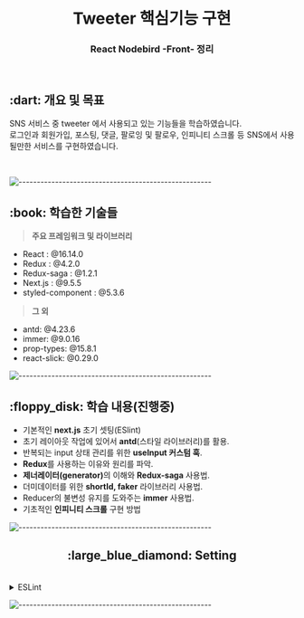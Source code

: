 <h1 align="center">Tweeter 핵심기능 구현</h1>
<h3 align="center"> React Nodebird -Front- 정리 </h3> 
<br />

<h2 id="프로젝트소개"> :dart: 개요 및 목표</h2>

<p align="justify">
SNS 서비스 중 tweeter 에서 사용되고 있는 기능들을 학습하였습니다. <br />
로그인과 회원가입, 포스팅, 댓글, 팔로잉 및 팔로우, 인피니티 스크롤 등 SNS에서 사용될만한 서비스를 구현하였습니다.
</p>
<br />

![-----------------------------------------------------](https://raw.githubusercontent.com/andreasbm/readme/master/assets/lines/rainbow.png)

<h2 id="사용 기술"> :book: 학습한 기술들</h2>

> **주요 프레임워크 및 라이브러리**

- React : @16.14.0
- Redux : @4.2.0
- Redux-saga : @1.2.1
- Next.js : @9.5.5
- styled-component : @5.3.6

> **그 외**

- antd: @4.23.6
- immer: @9.0.16
- prop-types: @15.8.1
- react-slick: @0.29.0
  <br />

![-----------------------------------------------------](https://raw.githubusercontent.com/andreasbm/readme/master/assets/lines/rainbow.png)

<h2 id="구현목표"> :floppy_disk: 학습 내용(진행중)</h2>

- 기본적인 <b>next.js</b> 초기 셋팅(ESlint)
- 초기 레이아웃 작업에 있어서 <b>antd</b>(스타일 라이브러리)를 활용.
- 반복되는 input 상태 관리를 위한 <b>useInput 커스텀 훅</b>.
- <b>Redux</b>를 사용하는 이유와 원리를 파악.
- <b>제너레이터(generator)</b>의 이해와 <b>Redux-saga</b> 사용법.
- 더미데이터를 위한 <b>shortId, faker</b> 라이브러리 사용법.
- Reducer의 불변성 유지를 도와주는 <b>immer</b> 사용법.
- 기초적인 <b>인피니티 스크롤</b> 구현 방법
  <br />

![-----------------------------------------------------](https://raw.githubusercontent.com/andreasbm/readme/master/assets/lines/rainbow.png)

<h2 align="center" id="next">:large_blue_diamond: Setting</h2>
<br>

<details>
<summary>ESLint</summary>
<div markdown="1">

> **ESlint** > <br />

<p align="justify">
ESlint 는 Javascript, JSX 의 정적 분석 도구입니다. 코드를 분석해 문법적인 오류나 안티 패턴을 찾아주고 일관된 코드 스타일로 작성하도록 도와줍니다.<br />
사람들은 저마다의 코딩 스타일이 있기 때문에, 이를 하나의 코딩 스타일로 바꿔주는 역할을 하게 됩니다.
<br /> ESlint 에는 Shareable Configs 라는 기능이 제공되는데, 이를 이용하면 누군가 만들어 놓은 ESLint 설정을 활용할 수 있습니다. <br />
아래와 같이 초기 설치를 해주겠습니다.
</p>
<br />

```
npm i eslint -D
npm i eslint-plugin-import -D
npm i eslint-plugin-react -D
npm i eslint-plugin-react-hooks -D
npm i eslint-config-airbnb@latest -D
npm i babel-eslint -D
```

<br />

```js
{
  "parser": "babel-eslint", // babel 이 해석해서 최신 문법도 에러 발생 안함
  // "parser" : "@typescript-eslint/parser"
  // 전반적인 Javascript 언어 옵션을 설정
  "parserOptions": {
    "ecmaVersion": 2020, // 사용할 ECMAScript 버전을 설정
    "sourceType": "module", //parser의 export 형식을 설정
    "ecmaFeatures": { // ECMAScript의 언어 확장 기능을 설정
      "jsx": true // JSX 사용 여부
    }
  },
  "env": {
    "browser": true,
    "node": true,
    "es6": true
  },
  "extends": ["airbnb"], // 패기지를 설치하여 설치한 설정을 적용하고자 할 때 extends 에 넣어준다.
  // 플러그인 추가
  "plugins": ["import", "react-hooks"],
  // 사용할 규칙
  "rules": {
    "jsx-a11y/label-has-associated-control": "off",
    "jsx-a11y/anchor-is-valid": "off",
    "no-console": "off", // console.log 등의 호출을 설정 (지금은 클라이언트에 여전히 전달 가능). node.js 에서는 error 로 하는게 유리.
    "no-underscore-dangle": "off", // 식별자에 붙은 _를 허용할지 안할지를 설정한다. 중요한건 식별자에 매달린!
    "react/forbid-prop-types": "off",
    "react/jsx-filename-extension": "off",
    "react/jsx-one-expression-per-line": "off",
    "object-curly-newline": "off", // {} 내 줄바꿈이 필수인지 아닌지에 대한 옵션 처리. 지금은 그냥 꺼버렸다.
    "linebreak-style": "off", // 일관된 줄 바꿈 스타일 적용 설정 ('unix', 'window')
    "no-param-reassign": "off" // 전달된 매개변수에 값을 재할당 하는것을 막아주는 설정
  }
}
```

<p align="justify">
eslintrc. 파일을 생성 후 위와 같이 셋팅을 해줍니다.  
<br /> ESlint 설정에는 크게 4가지 정도로 구분할 수 있습니다.
</p>

- 환경(env) : 코드가 돌아가는 환경을 설정합니다.
- 전역변수(Globals) : 추가로 사용할 전역변수를 정의할 수 있습니다.
- 규칙(Rules) : 룰의 활성화와 에러들의 수준을 설정합니다.
- 플러그인(plugin) : 위 규칙이나 환경,설정들을 한데 모아둔 집합같은 느낌입니다.
  <br />

<p align="justify">
규칙의 경우 규칙 이름과 이에 대한 설정값으로 'off: 끔', 'warn: 경고', 'error: 오류' 3가지로 나뉩니다. <br />
만일 사용하려는 extends 와 plugin 에서 설정해둔 규칙을 수정하고 싶다면, rules 에서 직접 수정하면 됩니다.
</p>
<br />

- 참고로 prettier 와 설정 충돌을 막고 싶다면, `eslint-config-prettier`
- html 역시 eslint 로 문법 설정을 하고 싶다면, `eslint-plugin-html`

</div>
</details>

![-----------------------------------------------------](https://raw.githubusercontent.com/andreasbm/readme/master/assets/lines/rainbow.png)
